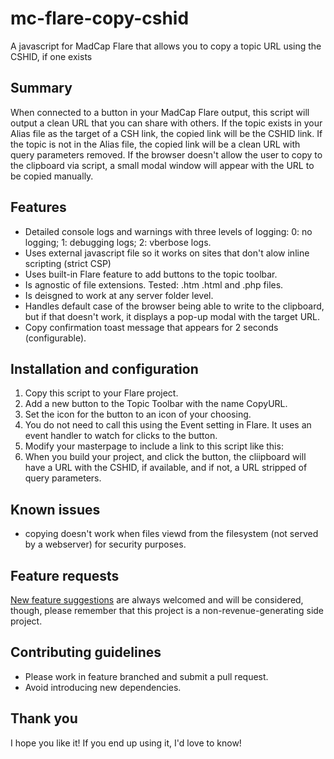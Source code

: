 # mc-flare-copy-cshid
A javascript for MadCap Flare that allows you to copy a topic URL using the CSHID, if one exists

## Summary

When connected to a button in your MadCap Flare output, this script will output a clean URL that you can share with others. If the topic exists in your Alias file as the target of a CSH link, the copied link will be the CSHID link. If the topic is not in the Alias file, the copied link will be a clean URL with query parameters removed. If the browser doesn't allow the user to copy to the clipboard via script, a small modal window will appear with the URL to be copied manually.

## Features

- Detailed console logs and warnings with three levels of logging: 0: no logging; 1: debugging logs; 2: vberbose logs.
- Uses external javascript file so it works on sites that don't alow inline scripting (strict CSP)
- Uses built-in Flare feature to add buttons to the topic toolbar.
- Is agnostic of file extensions. Tested: .htm .html and .php files.
- Is deisgned to work at any server folder level.
- Handles default case of the browser being able to write to the clipboard, but if that doesn't work, it displays a pop-up modal with the target URL.
- Copy confirmation toast message that appears for 2 seconds (configurable).

## Installation and configuration

1. Copy this script to your Flare project.
1. Add a new button to the Topic Toolbar with the name CopyURL.
1. Set the icon for the button to an icon of your choosing.
1. You do not need to call this using the Event setting in Flare. It uses an 
   event handler to watch for clicks to the button.
1. Modify your masterpage to include a link to this script like this:
   <script src="../path/to/copy-csh.js"></script>
1. When you build your project, and click the button, the cliipboard will have a 
   URL with the CSHID, if available, and if not, a URL stripped of query parameters.

## Known issues
- copying doesn't work when files viewd from the filesystem (not served by a webserver) for security purposes.

## Feature requests

[New feature suggestions](https://github.com/docguytraining/mc-flare-copy-cshid/issues/new) are always welcomed and will be considered, though, please remember that this project is a non-revenue-generating side project. 

## Contributing guidelines

- Please work in feature branched and submit a pull request.
- Avoid introducing new dependencies.

## Thank you

I hope you like it! If you end up using it, I'd love to know!